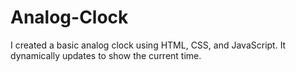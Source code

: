 # Analog-Clock
I created a basic analog clock using HTML, CSS, and JavaScript. It dynamically updates to show the current time.
